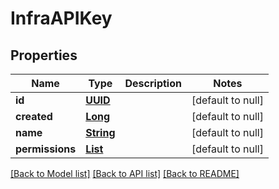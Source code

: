 # InfraAPIKey
## Properties

Name | Type | Description | Notes
------------ | ------------- | ------------- | -------------
**id** | [**UUID**](UUID.md) |  | [default to null]
**created** | [**Long**](long.md) |  | [default to null]
**name** | [**String**](string.md) |  | [default to null]
**permissions** | [**List**](string.md) |  | [default to null]

[[Back to Model list]](../README.md#documentation-for-models) [[Back to API list]](../README.md#documentation-for-api-endpoints) [[Back to README]](../README.md)

